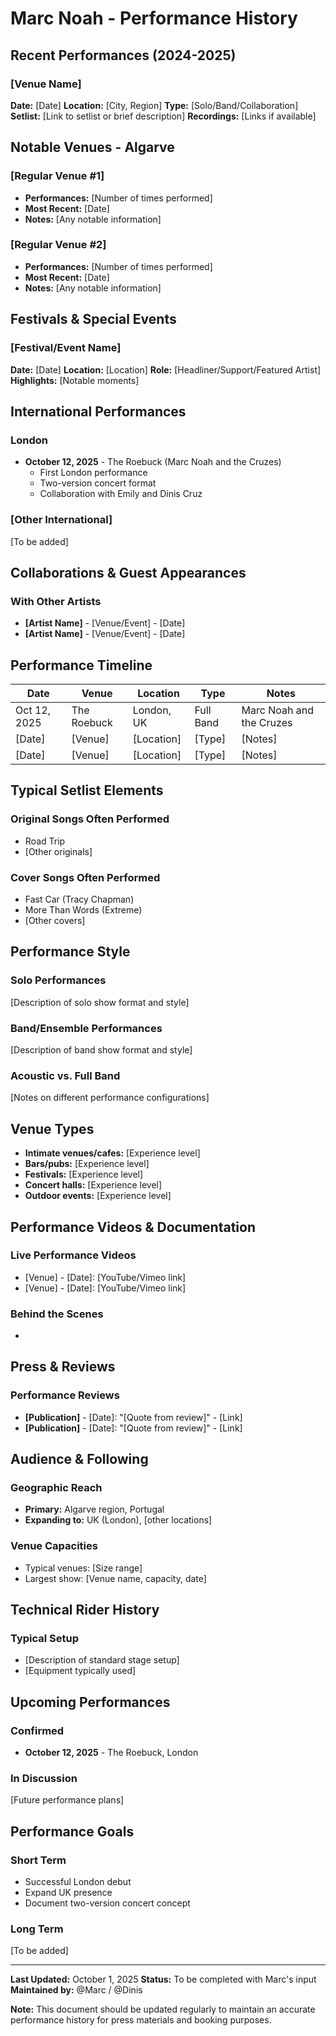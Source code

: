 # Marc Noah - Performance History

## Recent Performances (2024-2025)

### [Venue Name]
**Date:** [Date]
**Location:** [City, Region]
**Type:** [Solo/Band/Collaboration]
**Setlist:** [Link to setlist or brief description]
**Recordings:** [Links if available]

## Notable Venues - Algarve

### [Regular Venue #1]
- **Performances:** [Number of times performed]
- **Most Recent:** [Date]
- **Notes:** [Any notable information]

### [Regular Venue #2]
- **Performances:** [Number of times performed]
- **Most Recent:** [Date]
- **Notes:** [Any notable information]

## Festivals & Special Events

### [Festival/Event Name]
**Date:** [Date]
**Location:** [Location]
**Role:** [Headliner/Support/Featured Artist]
**Highlights:** [Notable moments]

## International Performances

### London
- **October 12, 2025** - The Roebuck (Marc Noah and the Cruzes)
  - First London performance
  - Two-version concert format
  - Collaboration with Emily and Dinis Cruz

### [Other International]
[To be added]

## Collaborations & Guest Appearances

### With Other Artists
- **[Artist Name]** - [Venue/Event] - [Date]
- **[Artist Name]** - [Venue/Event] - [Date]

## Performance Timeline

| Date | Venue | Location | Type | Notes |
|------|-------|----------|------|-------|
| Oct 12, 2025 | The Roebuck | London, UK | Full Band | Marc Noah and the Cruzes |
| [Date] | [Venue] | [Location] | [Type] | [Notes] |
| [Date] | [Venue] | [Location] | [Type] | [Notes] |

## Typical Setlist Elements

### Original Songs Often Performed
- Road Trip
- [Other originals]

### Cover Songs Often Performed
- Fast Car (Tracy Chapman)
- More Than Words (Extreme)
- [Other covers]

## Performance Style

### Solo Performances
[Description of solo show format and style]

### Band/Ensemble Performances
[Description of band show format and style]

### Acoustic vs. Full Band
[Notes on different performance configurations]

## Venue Types

- **Intimate venues/cafes:** [Experience level]
- **Bars/pubs:** [Experience level]
- **Festivals:** [Experience level]
- **Concert halls:** [Experience level]
- **Outdoor events:** [Experience level]

## Performance Videos & Documentation

### Live Performance Videos
- [Venue] - [Date]: [YouTube/Vimeo link]
- [Venue] - [Date]: [YouTube/Vimeo link]

### Behind the Scenes
- [Description]: [Link]

## Press & Reviews

### Performance Reviews
- **[Publication]** - [Date]: "[Quote from review]" - [Link]
- **[Publication]** - [Date]: "[Quote from review]" - [Link]

## Audience & Following

### Geographic Reach
- **Primary:** Algarve region, Portugal
- **Expanding to:** UK (London), [other locations]

### Venue Capacities
- Typical venues: [Size range]
- Largest show: [Venue name, capacity, date]

## Technical Rider History

### Typical Setup
- [Description of standard stage setup]
- [Equipment typically used]

## Upcoming Performances

### Confirmed
- **October 12, 2025** - The Roebuck, London

### In Discussion
[Future performance plans]

## Performance Goals

### Short Term
- Successful London debut
- Expand UK presence
- Document two-version concert concept

### Long Term
[To be added]

---

**Last Updated:** October 1, 2025
**Status:** To be completed with Marc's input
**Maintained by:** @Marc / @Dinis

**Note:** This document should be updated regularly to maintain an accurate performance history for press materials and booking purposes.
